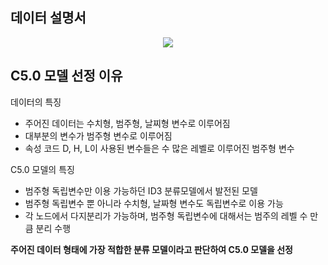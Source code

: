 데이터 설명서
-------------
<p align="center"> <img src = https://user-images.githubusercontent.com/62368250/151518033-0ecbf395-821f-46c5-aedf-372c5465e776.png>



C5.0 모델 선정 이유
-------------
데이터의 특징
* 주어진 데이터는 수치형, 범주형, 날찌형 변수로 이루어짐
* 대부분의 변수가 범주형 변수로 이루어짐
* 속성 코드 D, H, L이 사용된 변수들은 수 많은 레벨로 이루어진 범주형 변수

C5.0 모델의 특징
* 범주형 독립변수만 이용 가능하던 ID3 분류모델에서 발전된 모델
* 범주형 독립변수 뿐 아니라 수치형, 날짜형 변수도 독립변수로 이용 가능
* 각 노드에서 다지분리가 가능하며, 범주형 독립변수에 대해서는 범주의 레벨 수 만큼 분리 수행
  
**주어진 데이터 형태에 가장 적합한 분류 모델이라고 판단하여 C5.0 모델을 선정**
